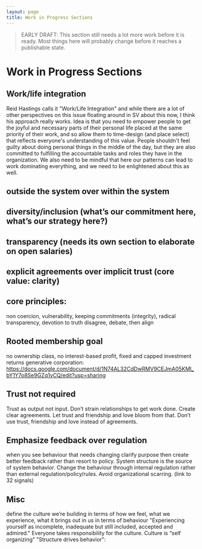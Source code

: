 ```yaml
---
layout: page
title: Work in Progress Sections
---
```


> EARLY DRAFT: This section still needs a lot more work before it is ready. Most things here will probably change before it reaches a publishable state.

# Work in Progress Sections

## Work/life integration

Reid Hastings calls it "Work/Life Integration" and while there are a lot of other perspectives on this issue floating around in SV about this now, I think his approach really works. Idea is that you need to empower people to get the joyful and necessary parts of their personal life placed at the same priority of their work, and so allow them to time-design (and place select) that reflects everyone's understanding of this value. People shouldn't feel guilty about doing personal things in the middle of the day, but they are also committed to fulfilling the accountable tasks and roles they have in the organization. We also need to be mindful that here our patterns can lead to work dominating everything, and we need to be enlightened about this as well.

## outside the system over within the system

## diversity/inclusion (what’s our commitment here, what’s our strategy here?)

## transparency (needs its own section to elaborate on open salaries)

## explicit agreements over implicit trust (core value: clarity)

## core principles:
non coercion, vulnerability, keeping commitments (integrity), radical transparency, devotion to truth
disagree, debate, then align

## Rooted membership goal
no ownership class, no interest-based profit, fixed and capped investment returns
generative corporation:
https://docs.google.com/document/d/1N74AL32CdDwRMV9CEJmA05KMI_bY1Y7o8Se9GZq1yCQ/edit?usp=sharing

## Trust not required
Trust as output not input. Don’t strain relationships to get work done. Create clear agreements. Let trust and friendship and love bloom from that. Don’t use trust, friendship and love instead of agreements.

## Emphasize feedback over regulation
when you see behaviour that needs changing clarify purpose then create better feedback rather than resort to policy. System structure is the source of system behavior. Change the behaviour through internal regulation rather than external regulation/policy/rules. Avoid organizational scarring. (link to 32 signals)

## Misc
define the culture we’re building in terms of how we feel, what we experience, what it brings out in us in terms of behaviour "Experiencing yourself as incomplete, inadequate but still included, accepted and admired."
Everyone takes responsibility for the culture.
Culture is “self organizing”
"Structure drives behavior":
